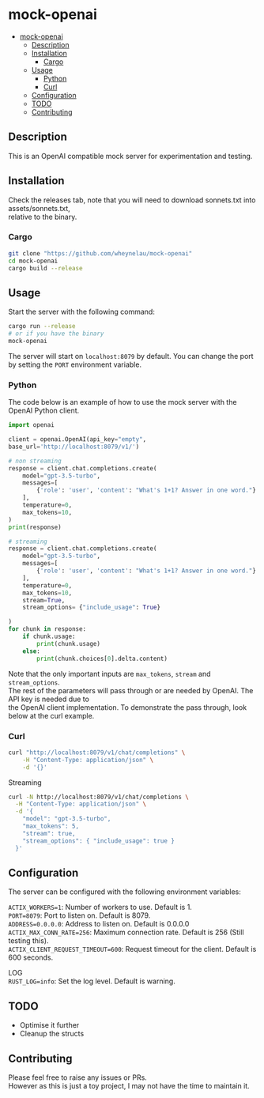 # mock-openai

- [mock-openai](#mock-openai)
  - [Description](#description)
  - [Installation](#installation)
    - [Cargo](#cargo)
  - [Usage](#usage)
    - [Python](#python)
    - [Curl](#curl)
  - [Configuration](#configuration)
  - [TODO](#todo)
  - [Contributing](#contributing)

## Description

This is an OpenAI compatible mock server for experimentation and testing.  

## Installation

Check the releases tab, note that you will need to download sonnets.txt into assets/sonnets.txt,  
relative to the binary. 

### Cargo

```bash
git clone "https://github.com/wheynelau/mock-openai"
cd mock-openai
cargo build --release
```

## Usage

Start the server with the following command:
```bash
cargo run --release
# or if you have the binary
mock-openai
```

The server will start on `localhost:8079` by default. You can change the port by setting the `PORT` environment variable.

### Python 

The code below is an example of how to use the mock server with the OpenAI Python client.

```python
import openai

client = openai.OpenAI(api_key="empty",
base_url='http://localhost:8079/v1/')

# non streaming
response = client.chat.completions.create(
    model="gpt-3.5-turbo",
    messages=[
        {'role': 'user', 'content': "What's 1+1? Answer in one word."}
    ],
    temperature=0,
    max_tokens=10,
)
print(response)

# streaming
response = client.chat.completions.create(
    model="gpt-3.5-turbo",
    messages=[
        {'role': 'user', 'content': "What's 1+1? Answer in one word."}
    ],
    temperature=0,
    max_tokens=10,
    stream=True,
    stream_options= {"include_usage": True}

)
for chunk in response:
    if chunk.usage:
        print(chunk.usage)
    else:
        print(chunk.choices[0].delta.content)
```

Note that the only important inputs are `max_tokens`, `stream` and `stream_options`.  
The rest of the parameters will pass through or are needed by OpenAI. The API key is needed due to  
the OpenAI client implementation. To demonstrate the pass through, look below at the curl example.

### Curl

```bash
curl "http://localhost:8079/v1/chat/completions" \
    -H "Content-Type: application/json" \
    -d '{}'
```

Streaming

```bash
curl -N http://localhost:8079/v1/chat/completions \
  -H "Content-Type: application/json" \
  -d '{
    "model": "gpt-3.5-turbo",
    "max_tokens": 5,
    "stream": true,
    "stream_options": { "include_usage": true }
  }'
```

## Configuration

The server can be configured with the following environment variables:

`ACTIX_WORKERS=1`: Number of workers to use. Default is 1.  
`PORT=8079`: Port to listen on. Default is 8079.  
`ADDRESS=0.0.0.0`: Address to listen on. Default is 0.0.0.0  
`ACTIX_MAX_CONN_RATE=256`: Maximum connection rate. Default is 256 (Still testing this).  
`ACTIX_CLIENT_REQUEST_TIMEOUT=600`: Request timeout for the client. Default is 600 seconds.  

LOG    
`RUST_LOG=info`: Set the log level. Default is warning. 

## TODO

- Optimise it further
- Cleanup the structs

## Contributing

Please feel free to raise any issues or PRs.  
However as this is just a toy project, I may not have the time to maintain it.  
